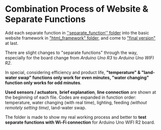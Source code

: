 # Combination Process of Website & Separate Functions

Add each separate function in [''separate_function'' folder](https://github.com/KathleenQ/tortoise-smart-home/tree/master/separate_function) into the basic website framework in ["html_framework" folder](https://github.com/KathleenQ/tortoise-smart-home/tree/master/html_framework), and come to ["final version"](https://github.com/KathleenQ/tortoise-smart-home/tree/master/final_version) at last.

There are slight changes to "separate functions" through the way, especially for the board change from *Arduino Uno R3* to *Arduino Uno WIFI R2*.

In special, considering efficiency and product life, **"temperature" & "land-water swap" functions only work for even minutes, "water changing" function only works for odd minutes**.

**Used sensors / actuators**, **brief explanation**, **line connection** are shown at the beginning of each file. Codes are expanded in function order: temperature, water changing (with real time), lighting, feeding *(without remotely setting time)*, land-water swap.

The folder is made to show my real working process and better to **test separate functions with Wi-Fi connection** for Arduino Uno WIFI R2 board.

